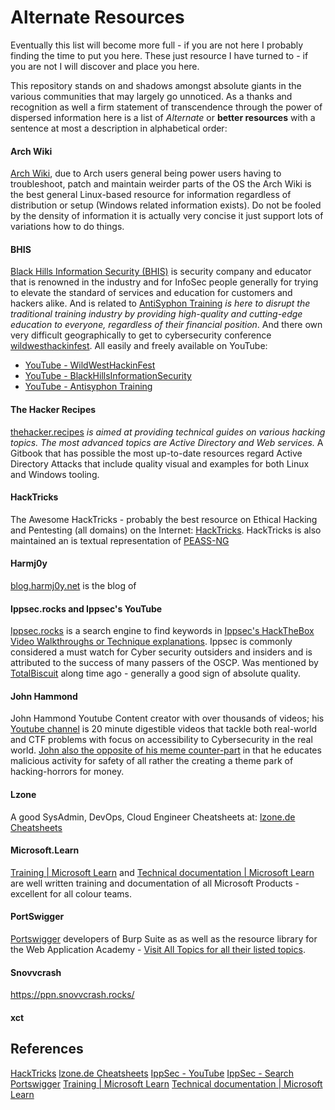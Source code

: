 # Alternate Resources

Eventually this list will become more full - if you are not here I probably finding the time to put you here. These just resource I have turned to - if you are not I will discover and place you here.

This repository stands on and shadows amongst absolute giants in the various communities that may largely go unnoticed. As a thanks and recognition as well a firm statement of transcendence through the power of dispersed information here is a list of *Alternate* or **better resources** with a sentence at most a description in alphabetical order:

#### Arch Wiki

[Arch Wiki](https://archlinux.org/), due to Arch users general being power users having to troubleshoot, patch and maintain weirder parts of the OS the Arch Wiki is the best general Linux-based resource for information regardless of distribution or setup (Windows related information exists).  Do not be fooled by the density of information it is actually very concise it just support lots of variations how to do things.

#### BHIS

[Black Hills Information Security (BHIS)](https://www.blackhillsinfosec.com/) is security company and educator that is renowned in the industry and for InfoSec people generally for trying to elevate the standard of services and education for customers and hackers alike. And is related to [AntiSyphon Training](https://www.google.com/search?client=firefox-b-e&q=AntiSyphon)  *is here to disrupt the traditional training industry by providing high-quality and cutting-edge education to everyone, regardless of their financial position*. And there own very difficult geographically to get to cybersecurity conference [wildwesthackinfest](https://wildwesthackinfest.com/). All easily and freely available on YouTube:
- [YouTube - WildWestHackinFest](https://m.youtube.com/@WildWestHackinFest/channels?view=49&shelf_id=7) 
- [YouTube - BlackHillsInformationSecurity](https://www.youtube.com/c/BlackHillsInformationSecurity)
- [YouTube - Antisyphon Training](https://www.youtube.com/channel/UCkFKiCm7dD0gsB4jqIdCuRQ)

#### The Hacker Recipes

[thehacker.recipes](https://www.thehacker.recipes/) *is aimed at providing technical guides on various hacking topics. The most advanced topics are Active Directory and Web services.* A Gitbook that has possible the most up-to-date resources regard Active Directory Attacks that include quality visual and examples for both Linux and Windows tooling.  
#### HackTricks

The Awesome HackTricks - probably the best resource on Ethical Hacking and Pentesting (all domains) on the Internet: [HackTricks](https://book.hacktricks.xyz/welcome/readme). HackTricks is also maintained an is textual representation of [PEASS-NG](https://github.com/carlospolop/PEASS-ng)

#### Harmj0y

[blog.harmj0y.net](https://blog.harmj0y.net/) is the blog of 


#### Ippsec.rocks and Ippsec's YouTube

[Ippsec.rocks](https://ippsec.rocks/) is a search engine to find keywords in [Ippsec's HackTheBox Video Walkthroughs or Technique explanations](https://www.youtube.com/@ippsec). Ippsec is commonly considered a must watch for Cyber security outsiders and insiders and is attributed to the success of many passers of the OSCP. Was mentioned by [TotalBiscuit](https://en.wikipedia.org/wiki/TotalBiscuit) along time ago - generally a good sign of absolute quality.

#### John Hammond

John Hammond Youtube Content creator with over thousands of videos; his [Youtube channel](https://www.youtube.com/channel/UCVeW9qkBjo3zosnqUbG7CFw) is 20 minute digestible videos that tackle both real-world and CTF problems with focus on accessibility to Cybersecurity in the real world. [John also the opposite of his meme counter-part](https://antagonists.fandom.com/wiki/Dr._John_Hammond) in that he educates malicious activity for safety of all rather the creating a theme park of hacking-horrors for money.

#### Lzone

A good SysAdmin, DevOps, Cloud Engineer Cheatsheets at: [lzone.de Cheatsheets](https://lzone.de/cheat-sheet.html)

#### Microsoft.Learn

[Training | Microsoft Learn](https://learn.microsoft.com/en-us/training/) and [Technical documentation | Microsoft Learn](https://learn.microsoft.com/en-us/docs/) are well written training and documentation of all Microsoft Products - excellent for all colour teams. 

#### PortSwigger

[Portswigger](https://portswigger.net/) developers of Burp Suite as as well as the resource library for the Web Application Academy - [Visit All Topics for all their listed topics](https://portswigger.net/web-security/all-topics). 

#### Snovvcrash


https://ppn.snovvcrash.rocks/

#### xct 



## References

[HackTricks](https://book.hacktricks.xyz/welcome/readme)
[lzone.de Cheatsheets](https://lzone.de/cheat-sheet.html)
[IppSec - YouTube](https://www.youtube.com/@ippsec)
[IppSec - Search](https://ippsec.rocks/)
[Portswigger](https://portswigger.net/)
[Training | Microsoft Learn](https://learn.microsoft.com/en-us/training/)
[Technical documentation | Microsoft Learn](https://learn.microsoft.com/en-us/docs/) 
